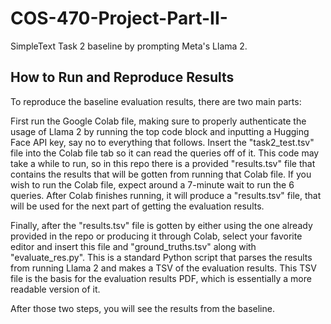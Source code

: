 # COS-470-Project-Part-II-
SimpleText Task 2 baseline by prompting Meta's Llama 2. 

## How to Run and Reproduce Results
To reproduce the baseline evaluation results, there are two main parts: 

First run the Google Colab file, making sure to properly authenticate the usage of Llama 2 by running the top code block and inputting a Hugging Face API key, say no to everything that follows. Insert the "task2_test.tsv" file into the Colab file tab so it can read the queries off of it. This code may take a while to run, so in this repo there is a provided "results.tsv" file that contains the results that will be gotten from running that Colab file. If you wish to run the Colab file, expect around a 7-minute wait to run the 6 queries. After Colab finishes running, it will produce a "results.tsv" file, that will be used for the next part of getting the evaluation results. 

Finally, after the "results.tsv" file is gotten by either using the one already provided in the repo or producing it through Colab, select your favorite editor and insert this file and "ground_truths.tsv" along with "evaluate_res.py". This is a standard Python script that parses the results from running Llama 2 and makes a TSV of the evaluation results. This TSV file is the basis for the evaluation results PDF, which is essentially a more readable version of it. 

After those two steps, you will see the results from the baseline. 

